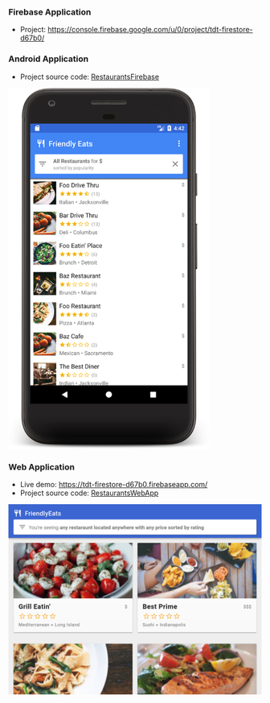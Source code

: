 ### Firebase Application
- Project: https://console.firebase.google.com/u/0/project/tdt-firestore-d67b0/

### Android Application
- Project source code: <a href="https://github.com/cminhho/TDTU-LapTrinhUngDungDiDong/tree/master/final-projects/RestaurantApplication/RestaurantsFirebase">RestaurantsFirebase</a>

<img src="https://github.com/cminhho/TDTU-LapTrinhUngDungDiDong/raw/master/final-projects/RestaurantApplication/RestaurantsFirebase/sceenshots/home.png" width="400"/>

### Web Application
- Live demo: https://tdt-firestore-d67b0.firebaseapp.com/
- Project source code: <a href="https://github.com/cminhho/TDTU-LapTrinhUngDungDiDong/tree/master/final-projects/RestaurantApplication/RestaurantsWebApp">RestaurantsWebApp</a>

<img src="https://github.com/cminhho/TDTU-LapTrinhUngDungDiDong/raw/master/final-projects/RestaurantApplication/RestaurantsWebApp/screenshots/finished_image.png"/>
